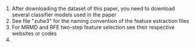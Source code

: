 1. After downloading the dataset of this paper, you need to download several classifier models used in the paper
2. See file "zuhe3" for the naming convention of the feature extraction files
3. For MRMD and RFE two-step feature selection see their respective websites or codes
4. 
